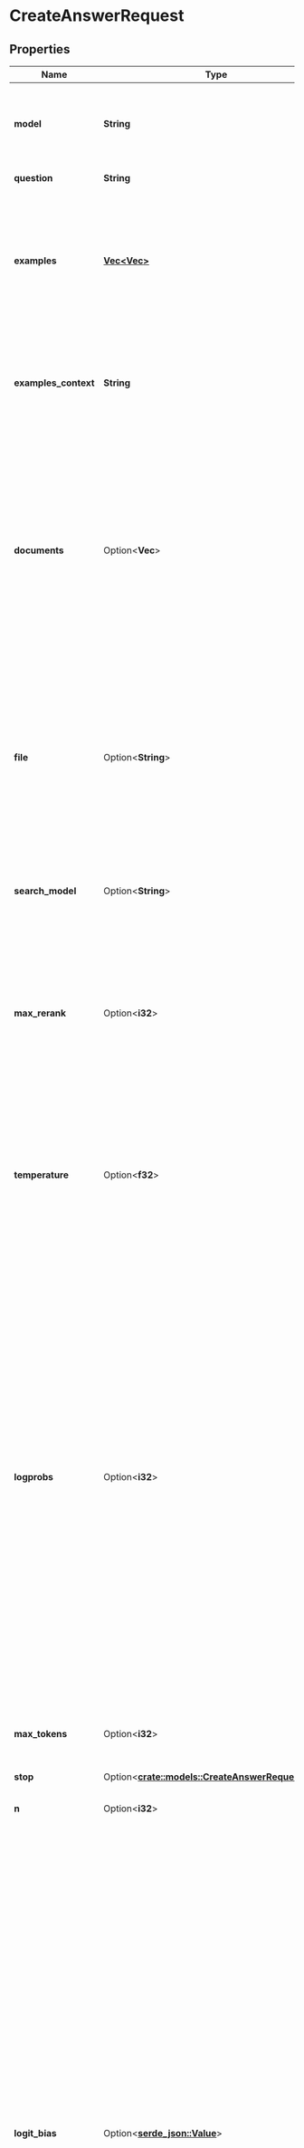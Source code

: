 # CreateAnswerRequest

## Properties

Name | Type | Description | Notes
------------ | ------------- | ------------- | -------------
**model** | **String** | ID of the model to use for completion. You can select one of `ada`, `babbage`, `curie`, or `davinci`. | 
**question** | **String** | Question to get answered. | 
**examples** | [**Vec<Vec<String>>**](array.md) | List of (question, answer) pairs that will help steer the model towards the tone and answer format you'd like. We recommend adding 2 to 3 examples. | 
**examples_context** | **String** | A text snippet containing the contextual information used to generate the answers for the `examples` you provide. | 
**documents** | Option<**Vec<String>**> | List of documents from which the answer for the input `question` should be derived. If this is an empty list, the question will be answered based on the question-answer examples.  You should specify either `documents` or a `file`, but not both.  | [optional]
**file** | Option<**String**> | The ID of an uploaded file that contains documents to search over. See [upload file](/docs/api-reference/files/upload) for how to upload a file of the desired format and purpose.  You should specify either `documents` or a `file`, but not both.  | [optional]
**search_model** | Option<**String**> | ID of the model to use for [Search](/docs/api-reference/searches/create). You can select one of `ada`, `babbage`, `curie`, or `davinci`. | [optional][default to ada]
**max_rerank** | Option<**i32**> | The maximum number of documents to be ranked by [Search](/docs/api-reference/searches/create) when using `file`. Setting it to a higher value leads to improved accuracy but with increased latency and cost. | [optional][default to 200]
**temperature** | Option<**f32**> | What [sampling temperature](https://towardsdatascience.com/how-to-sample-from-language-models-682bceb97277) to use. Higher values mean the model will take more risks and value 0 (argmax sampling) works better for scenarios with a well-defined answer. | [optional][default to 0]
**logprobs** | Option<**i32**> | Include the log probabilities on the `logprobs` most likely tokens, as well the chosen tokens. For example, if `logprobs` is 5, the API will return a list of the 5 most likely tokens. The API will always return the `logprob` of the sampled token, so there may be up to `logprobs+1` elements in the response.  The maximum value for `logprobs` is 5. If you need more than this, please contact us through our [Help center](https://help.openai.com) and describe your use case.  When `logprobs` is set, `completion` will be automatically added into `expand` to get the logprobs.  | [optional]
**max_tokens** | Option<**i32**> | The maximum number of tokens allowed for the generated answer | [optional][default to 16]
**stop** | Option<[**crate::models::CreateAnswerRequestStop**](CreateAnswerRequest_stop.md)> |  | [optional]
**n** | Option<**i32**> | How many answers to generate for each question. | [optional][default to 1]
**logit_bias** | Option<[**serde_json::Value**](.md)> | Modify the likelihood of specified tokens appearing in the completion.  Accepts a json object that maps tokens (specified by their token ID in the GPT tokenizer) to an associated bias value from -100 to 100. You can use this [tokenizer tool](/tokenizer?view=bpe) (which works for both GPT-2 and GPT-3) to convert text to token IDs. Mathematically, the bias is added to the logits generated by the model prior to sampling. The exact effect will vary per model, but values between -1 and 1 should decrease or increase likelihood of selection; values like -100 or 100 should result in a ban or exclusive selection of the relevant token.  As an example, you can pass `{\"50256\": -100}` to prevent the <|endoftext|> token from being generated.  | [optional]
**return_metadata** | Option<**bool**> | A special boolean flag for showing metadata. If set to `true`, each document entry in the returned JSON will contain a \"metadata\" field.  This flag only takes effect when `file` is set.  | [optional][default to false]
**return_prompt** | Option<**bool**> | If set to `true`, the returned JSON will include a \"prompt\" field containing the final prompt that was used to request a completion. This is mainly useful for debugging purposes. | [optional][default to false]
**expand** | Option<[**Vec<serde_json::Value>**](serde_json::Value.md)> | If an object name is in the list, we provide the full information of the object; otherwise, we only provide the object ID. Currently we support `completion` and `file` objects for expansion. | [optional][default to []]
**user** | Option<**String**> | A unique identifier representing your end-user, which can help OpenAI to monitor and detect abuse. [Learn more](/docs/guides/safety-best-practices/end-user-ids).  | [optional]

[[Back to Model list]](../README.md#documentation-for-models) [[Back to API list]](../README.md#documentation-for-api-endpoints) [[Back to README]](../README.md)


